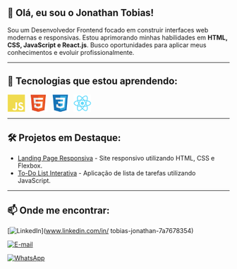 ## 👋 Olá, eu sou o Jonathan Tobias!

Sou um Desenvolvedor Frontend focado em construir interfaces web modernas e responsivas. Estou aprimorando minhas habilidades em **HTML, CSS, JavaScript e React.js**. Busco oportunidades para aplicar meus conhecimentos e evoluir profissionalmente.

---

## 🚀 Tecnologias que estou aprendendo:
<div style="display: flex; gap: 10px;">
  <img src="https://raw.githubusercontent.com/devicons/devicon/master/icons/javascript/javascript-plain.svg" width="40" height="40">
  <img src="https://raw.githubusercontent.com/devicons/devicon/master/icons/html5/html5-original.svg" width="40" height="40">
  <img src="https://raw.githubusercontent.com/devicons/devicon/master/icons/css3/css3-original.svg" width="40" height="40">
  <img src="https://raw.githubusercontent.com/devicons/devicon/master/icons/react/react-original.svg" width="40" height="40">
</div>

---

## 🛠 Projetos em Destaque:
- [Landing Page Responsiva](https://github.com/Jonathan-Tobias/landing-page) - Site responsivo utilizando HTML, CSS e Flexbox.
- [To-Do List Interativa](https://github.com/Jonathan-Tobias/todo-list) - Aplicação de lista de tarefas utilizando JavaScript.

---

## 📫 Onde me encontrar:
[![LinkedIn](https://img.shields.io/badge/-LinkedIn-%230077B5?style=for-the-badge&logo=linkedin&logoColor=white)](www.linkedin.com/in/
tobias-jonathan-7a7678354)  

[![E-mail](https://img.shields.io/badge/-Gmail-%23333?style=for-the-badge&logo=gmail&logoColor=white)](mailto:tobiasjonathan098@gmail.com)  

[![WhatsApp](https://img.shields.io/badge/WhatsApp-25D366?style=for-the-badge&logo=whatsapp&logoColor=white)](https://wa.me/5547997619218) 

